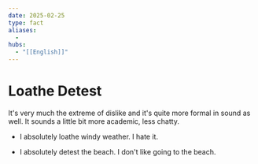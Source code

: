 ```yaml
---
date: 2025-02-25
type: fact
aliases:
  -
hubs:
  - "[[English]]"
---
```


# Loathe Detest

It's very much the extreme of dislike and it's quite more formal in sound as well. It sounds a little bit more academic, less chatty.

- I absolutely loathe windy weather. I hate it.

- I absolutely detest the beach. I don't like going to the beach.




